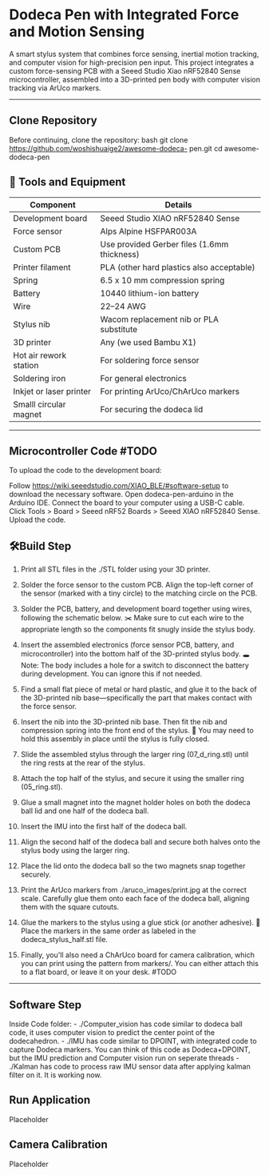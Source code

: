 # Dodeca Pen with Integrated Force and Motion Sensing

A smart stylus system that combines force sensing, inertial motion tracking, and computer vision for high-precision pen input. This project integrates a custom force-sensing PCB with a Seeed Studio Xiao nRF52840 Sense microcontroller, assembled into a 3D-printed pen body with computer vision tracking via ArUco markers.

---
## Clone Repository
Before continuing, clone the repository:
bash git clone https://github.com/woshishuaige2/awesome-dodeca-
pen.git cd awesome-dodeca-pen

## 🔧 Tools and Equipment

| Component               | Details                                     |
| ----------------------- | ------------------------------------------- |
| Development board       | Seeed Studio XIAO nRF52840 Sense            |
| Force sensor            | Alps Alpine HSFPAR003A                      |
| Custom PCB              | Use provided Gerber files (1.6mm thickness) |
| Printer filament        | PLA (other hard plastics also acceptable)   |
| Spring                  | 6.5 x 10 mm compression spring              |
| Battery                 | 10440 lithium-ion battery                   |
| Wire                    | 22–24 AWG                                   |
| Stylus nib              | Wacom replacement nib or PLA substitute     |
| 3D printer              | Any (we used Bambu X1)                      |
| Hot air rework station  | For soldering force sensor                  |
| Soldering iron          | For general electronics                     |
| Inkjet or laser printer | For printing ArUco/ChArUco markers          |
| Smalll circular  magnet | For securing the dodeca lid                 | #TODO

---

## Microcontroller Code  #TODO
To upload the code to the development board:

Follow https://wiki.seeedstudio.com/XIAO_BLE/#software-setup to download the necessary software.
Open dodeca-pen-arduino in the Arduino IDE. 
Connect the board to your computer using a USB-C cable.
Click Tools > Board > Seeed nRF52 Boards > Seeed XIAO nRF52840 Sense.
Upload the code.

## 🛠️Build Step
1. Print all STL files in the ./STL folder using your 3D printer.

2. Solder the force sensor to the custom PCB. Align the top-left corner of the sensor (marked with a tiny circle) to the matching circle on the PCB.

3. Solder the PCB, battery, and development board together using wires, following the schematic below.
✂️ Make sure to cut each wire to the appropriate length so the components fit snugly inside the stylus body.

4. Insert the assembled electronics (force sensor PCB, battery, and microcontroller) into the bottom half of the 3D-printed stylus body.
🕳️ Note: The body includes a hole for a switch to disconnect the battery during development. You can ignore this if not needed.

5. Find a small flat piece of metal or hard plastic, and glue it to the back of the 3D-printed nib base—specifically the part that makes contact with the force sensor.

6. Insert the nib into the 3D-printed nib base. Then fit the nib and compression spring into the front end of the stylus.
🧷 You may need to hold this assembly in place until the stylus is fully closed.

7. Slide the assembled stylus through the larger ring (07_d_ring.stl) until the ring rests at the rear of the stylus.

8. Attach the top half of the stylus, and secure it using the smaller ring (05_ring.stl).

9. Glue a small magnet into the magnet holder holes on both the dodeca ball lid and one half of the dodeca ball.

10. Insert the IMU into the first half of the dodeca ball.

11. Align the second half of the dodeca ball and secure both halves onto the stylus body using the larger ring.

12. Place the lid onto the dodeca ball so the two magnets snap together securely.

13. Print the ArUco markers from ./aruco_images/print.jpg at the correct scale. Carefully glue them onto each face of the dodeca ball, aligning them with the square cutouts.

14. Glue the markers to the stylus using a glue stick (or another adhesive).
🧭 Place the markers in the same order as labeled in the dodeca_stylus_half.stl file.

15. Finally, you'll also need a ChArUco board for camera calibration, which you can print using the pattern from markers/. You can either attach this to a flat board, or leave it on your desk. #TODO
---

## Software Step
Inside Code folder:
    - ./Computer_vision has code similar to dodeca ball code, it uses computer vision to predict the center point of the dodecahedron.
    - ./IMU has code similar to DPOINT, with integrated code to capture Dodeca markers. You can think of this code as Dodeca+DPOINT, but the IMU prediction and Computer vision run on seperate threads
    - ./Kalman has code to process raw IMU sensor data after applying kalman filter on it. It is working now.

## Run Application
Placeholder

## Camera Calibration
Placeholder 
